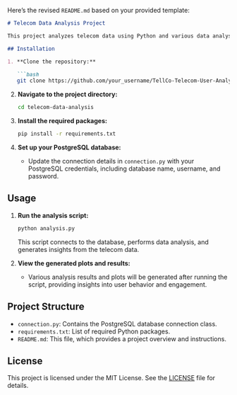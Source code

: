 Here’s the revised `README.md` based on your provided template:

```markdown
# Telecom Data Analysis Project

This project analyzes telecom data using Python and various data analysis libraries. It focuses on uncovering insights into user behavior, engagement, and network usage.

## Installation

1. **Clone the repository:**

   ```bash
   git clone https://github.com/your_username/TellCo-Telecom-User-Analytics.git
   ```

2. **Navigate to the project directory:**

   ```bash
   cd telecom-data-analysis
   ```

3. **Install the required packages:**

   ```bash
   pip install -r requirements.txt
   ```

4. **Set up your PostgreSQL database:**
   - Update the connection details in `connection.py` with your PostgreSQL credentials, including database name, username, and password.

## Usage

1. **Run the analysis script:**

   ```bash
   python analysis.py
   ```

   This script connects to the database, performs data analysis, and generates insights from the telecom data.

2. **View the generated plots and results:** 
   - Various analysis results and plots will be generated after running the script, providing insights into user behavior and engagement.

## Project Structure

- `connection.py`: Contains the PostgreSQL database connection class.
- `requirements.txt`: List of required Python packages.
- `README.md`: This file, which provides a project overview and instructions.

## License

This project is licensed under the MIT License. See the [LICENSE](LICENSE) file for details.
